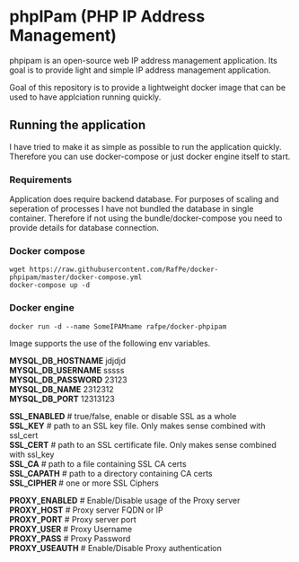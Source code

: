 # phpIPam (PHP IP Address Management)
phpipam is an open-source web IP address management application. Its goal is to provide light and simple IP address management application.

Goal of this repository is to provide a lightweight docker image that can be used to have applciation running quickly. 

## Running the application 
I have tried to make it as simple as possible to run the application quickly. Therefore you can use docker-compose or just docker engine itself to start.

### Requirements 
Application does require backend database. For purposes of scaling and seperation of processes I have not bundled the database in single container. Therefore if not using the bundle/docker-compose you need to provide details for database connection. 


### Docker compose 
```
wget https://raw.githubusercontent.com/RafPe/docker-phpipam/master/docker-compose.yml
docker-compose up -d 
```

### Docker engine 
```
docker run -d --name SomeIPAMname rafpe/docker-phpipam
```


Image supports the use of the following env variables.

**MYSQL_DB_HOSTNAME** jdjdjd  
**MYSQL_DB_USERNAME** sssss  
**MYSQL_DB_PASSWORD** 23123   
**MYSQL_DB_NAME**     2312312  
**MYSQL_DB_PORT**     12313123  

**SSL_ENABLED**  # true/false, enable or disable SSL as a whole  
**SSL_KEY**      # path to an SSL key file. Only makes sense combined with ssl_cert  
**SSL_CERT**     # path to an SSL certificate file. Only makes sense combined with ssl_key  
**SSL_CA**       # path to a file containing SSL CA certs  
**SSL_CAPATH**   # path to a directory containing CA certs  
**SSL_CIPHER**   # one or more SSL Ciphers  

**PROXY_ENABLED**  # Enable/Disable usage of the Proxy server  
**PROXY_HOST**     # Proxy server FQDN or IP  
**PROXY_PORT**     # Proxy server port  
**PROXY_USER**     # Proxy Username  
**PROXY_PASS**     # Proxy Password  
**PROXY_USEAUTH**  # Enable/Disable Proxy authentication  

